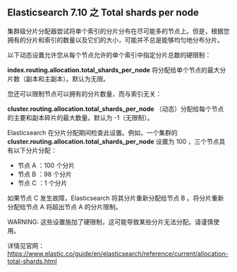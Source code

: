 ## Elasticsearch 7.10 之 Total shards per node


集群级分片分配器尝试将单个索引的分片分布在尽可能多的节点上。但是，根据您拥有的分片和索引的数量以及它们的大小，可能并不总是能够均匀地分布分片。

以下动态设置允许您从每个节点允许的单个索引中指定分片总数的硬限制：

 **index.routing.allocation.total_shards_per_node**
将分配给单个节点的最大分片数（副本和主副本）。默认为无限。

您还可以限制节点可以拥有的分片数量，而与索引无关：

 **cluster.routing.allocation.total_shards_per_node**
（动态）分配给每个节点的主要和副本碎片的最大数量。默认为 -1（无限制）。

Elasticsearch 在分片分配期间检查此设置。例如，一个集群的 **cluster.routing.allocation.total_shards_per_node** 设置为 100 ，三个节点具有以下分片分配：

* 节点 A ：100 个分片
* 节点 B ：98 个分片
* 节点 C ：1 个分片

如果节点 C 发生故障，Elasticsearch 将其分片重新分配给节点 B
。将分片重新分配给节点 A 将超出节点 A 的分片限制。

WARNING: 这些设置施加了硬限制，这可能导致某些分片无法分配。请谨慎使用。

详情见官网：https://www.elastic.co/guide/en/elasticsearch/reference/current/allocation-total-shards.html
